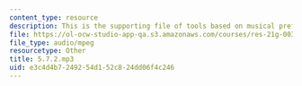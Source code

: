 ```yaml
---
content_type: resource
description: This is the supporting file of tools based on musical preferences.
file: https://ol-ocw-studio-app-qa.s3.amazonaws.com/courses/res-21g-003-learning-chinese-a-foundation-course-in-mandarin-spring-2011/e3c4d4b7249254d152c824dd06f4c246_5.7.2.mp3
file_type: audio/mpeg
resourcetype: Other
title: 5.7.2.mp3
uid: e3c4d4b7-2492-54d1-52c8-24dd06f4c246
---
```

